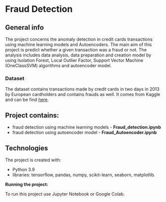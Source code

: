 # Fraud Detection


## General info

The project concerns the anomaly detection in credit cards transactions using machine learning models and Autoencoders. 
The main aim of this project is predict whether a given transaction was a fraud or not.  The analysis includes data analysis, data preparation and creation model by using Isolation Forest, Local Outlier Factor, Support Vector Machine (OneClassSVM) algorithms and autoencoder model.

### Dataset

The dataset contains transactions made by credit cards in two days in 2013 by European cardholders and contains frauds as well. It comes from Kaggle and can be find [here](https://www.kaggle.com/datasets/mlg-ulb/creditcardfraud).

## Project contains:
- fraud detection using machine learning models - **Fraud_detection.ipynb**
- fraud detection using autoencoder model - **Fraud_Autoencoder.ipynb**
    
## Technologies

The project is created with:
- Python 3.9
- libraries: tensorflow, pandas, numpy, scikit-learn, seaborn, matplotlib.

**Running the project:**

To run this project use Jupyter Notebook or Google Colab.
